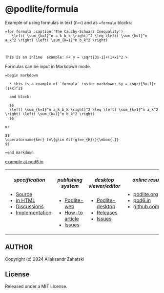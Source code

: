# @podlite/formula

Example of using formulas in text (`F<>`) and as `=formula` blocks:

```
=for formula :caption('The Cauchy-Schwarz Inequality')
   \left( \sum_{k=1}^n a_k b_k \right)^2 \leq \left( \sum_{k=1}^n a_k^2 \right) \left( \sum_{k=1}^n b_k^2 \right)



This is an inline  example: F< y = \sqrt{3x-1}+(1+x)^2 >
```

Formulas can be input in Markdown mode.

```
=begin markdown

  * this is a example of `formula` inside markdown: $y = \sqrt{3x-1}+(1+x)^2$

  and block:

  $$
  \left( \sum_{k=1}^n a_k b_k \right)^2 \leq \left( \sum_{k=1}^n a_k^2 \right) \left( \sum_{k=1}^n b_k^2 \right)
  $$

or

$$
\operatorname{ker} f=\{g\in G:f(g)=e_{H}\}{\mbox{.}}
$$

=end markdown
```

[example at pod6.in](http://pod6.in/#p=%3Dfor+formula+%3Acaption%28%27The+Cauchy-Schwarz+Inequality%27%29%0A+++%5Cleft%28+%5Csum_%7Bk%3D1%7D%5En+a_k+b_k+%5Cright%29%5E2+%5Cleq+%5Cleft%28+%5Csum_%7Bk%3D1%7D%5En+a_k%5E2+%5Cright%29+%5Cleft%28+%5Csum_%7Bk%3D1%7D%5En+b_k%5E2+%5Cright%29%0A%0A%0A%0AThis+is+an+inline++example%3A+F%3C+y+%3D+%5Csqrt%7B3x-1%7D%2B%281%2Bx%29%5E2+%3E%0A%0A%3Dbegin+markdown%0A%0A++*+this+is+a+example+of+%60formula%60+inside+markdown%3A+%24y+%3D+%5Csqrt%7B3x-1%7D%2B%281%2Bx%29%5E2%24%0A++%0A++and+block%3A+%0A++%0A++%24%24%0A++%5Cleft%28+%5Csum_%7Bk%3D1%7D%5En+a_k+b_k+%5Cright%29%5E2+%5Cleq+%5Cleft%28+%5Csum_%7Bk%3D1%7D%5En+a_k%5E2+%5Cright%29+%5Cleft%28+%5Csum_%7Bk%3D1%7D%5En+b_k%5E2+%5Cright%29%0A++%24%24%0A++%0A++%0A%0A%3Dend+markdown%0A%0A)

<div align="center">
<table border=0><tr><td valign=top><div align="center">

##### specification

</div>

- [Source](https://github.com/podlite/podlite-specs)
- [in HTML](https://podlite.org/specification)
- [Discussions](https://github.com/podlite/podlite-specs/discussions)
- [Implementation](https://github.com/podlite/podlite)

</td><td valign=top><div align="center">

##### publishing system

</div>

- [Podlite-web](https://github.com/podlite/podlite-web)
- [How-to article](https://zahatski.com/2022/8/23/1/start-you-own-blog-site-with-podlite-for-web)
- [Issues](https://github.com/podlite/podlite-specs/issues)

</td><td valign=top><div align="center">
  
##### desktop viewer/editor

</div>

- [Podlite-desktop](https://github.com/podlite/podlite-desktop)
- [Releases](https://github.com/podlite/podlite-desktop/releases)
- [Issues](https://github.com/podlite/podlite-desktop/issues)

</td><td valign=top><div align="center">

##### online resurces

 </div>

- [podlite.org](https://podlite.org)
- [pod6.in](https://pod6.in/)
- [github.com/podlite](https://github.com/podlite/)

</td></tr></table>
</div>

## AUTHOR

Copyright (c) 2024 Aliaksandr Zahatski

## License

Released under a MIT License.
